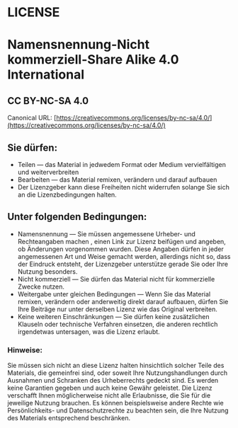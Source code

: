 # LICENSE

# Namensnennung-Nicht kommerziell-Share Alike 4.0 International

## CC BY-NC-SA 4.0

Canonical URL: [https://creativecommons.org/licenses/by-nc-sa/4.0/](https://creativecommons.org/licenses/by-nc-sa/4.0/)

## Sie dürfen:

 -   Teilen — das Material in jedwedem Format oder Medium vervielfältigen und weiterverbreiten
 -   Bearbeiten — das Material remixen, verändern und darauf aufbauen
 -   Der Lizenzgeber kann diese Freiheiten nicht widerrufen solange Sie sich an die Lizenzbedingungen halten.

## Unter folgenden Bedingungen:

 -   Namensnennung — Sie müssen angemessene Urheber- und Rechteangaben machen , einen Link zur Lizenz beifügen und angeben, ob Änderungen vorgenommen wurden. Diese Angaben dürfen in jeder angemessenen Art und Weise gemacht werden, allerdings nicht so, dass der Eindruck entsteht, der Lizenzgeber unterstütze gerade Sie oder Ihre Nutzung besonders.
 -   Nicht kommerziell — Sie dürfen das Material nicht für kommerzielle Zwecke nutzen.
 -   Weitergabe unter gleichen Bedingungen — Wenn Sie das Material remixen, verändern oder anderweitig direkt darauf aufbauen, dürfen Sie Ihre Beiträge nur unter derselben Lizenz wie das Original verbreiten.
 -   Keine weiteren Einschränkungen — Sie dürfen keine zusätzlichen Klauseln oder technische Verfahren einsetzen, die anderen rechtlich irgendetwas untersagen, was die Lizenz erlaubt.

### Hinweise:
Sie müssen sich nicht an diese Lizenz halten hinsichtlich solcher Teile des Materials, die gemeinfrei sind, oder soweit Ihre Nutzungshandlungen durch Ausnahmen und Schranken des Urheberrechts gedeckt sind.
Es werden keine Garantien gegeben und auch keine Gewähr geleistet. Die Lizenz verschafft Ihnen möglicherweise nicht alle Erlaubnisse, die Sie für die jeweilige Nutzung brauchen. Es können beispielsweise andere Rechte wie Persönlichkeits- und Datenschutzrechte zu beachten sein, die Ihre Nutzung des Materials entsprechend beschränken.
